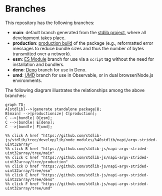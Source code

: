 <!--

@license Apache-2.0

Copyright (c) 2022 The Stdlib Authors.

Licensed under the Apache License, Version 2.0 (the "License");
you may not use this file except in compliance with the License.
You may obtain a copy of the License at

    http://www.apache.org/licenses/LICENSE-2.0

Unless required by applicable law or agreed to in writing, software
distributed under the License is distributed on an "AS IS" BASIS,
WITHOUT WARRANTIES OR CONDITIONS OF ANY KIND, either express or implied.
See the License for the specific language governing permissions and
limitations under the License.

-->

# Branches

This repository has the following branches:

-   **main**: default branch generated from the [stdlib project][stdlib-url], where all development takes place.
-   **production**: [production build][production-url] of the package (e.g., reformatted error messages to reduce bundle sizes and thus the number of bytes transmitted over a network).
-   **esm**: [ES Module][esm-url] branch for use via a `script` tag without the need for installation and bundlers.
-   **deno**: [Deno][deno-url] branch for use in Deno.
-   **umd**: [UMD][umd-url] branch for use in Observable, or in dual browser/Node.js environments.

The following diagram illustrates the relationships among the above branches:

```mermaid
graph TD;
A[stdlib]-->|generate standalone package|B;
B[main] -->|productionize| C[production];
C -->|bundle| D[esm];
C -->|bundle| E[deno];
C -->|bundle| F[umd];

%% click A href "https://github.com/stdlib-js/stdlib/tree/develop/lib/node_modules/%40stdlib/napi/argv-strided-uint32array"
%% click B href "https://github.com/stdlib-js/napi-argv-strided-uint32array/tree/main"
%% click C href "https://github.com/stdlib-js/napi-argv-strided-uint32array/tree/production"
%% click D href "https://github.com/stdlib-js/napi-argv-strided-uint32array/tree/esm"
%% click E href "https://github.com/stdlib-js/napi-argv-strided-uint32array/tree/deno"
%% click F href "https://github.com/stdlib-js/napi-argv-strided-uint32array/tree/umd"
```

[stdlib-url]: https://github.com/stdlib-js/stdlib/tree/develop/lib/node_modules/%40stdlib/napi/argv-strided-uint32array
[production-url]: https://github.com/stdlib-js/napi-argv-strided-uint32array/tree/production
[deno-url]: https://github.com/stdlib-js/napi-argv-strided-uint32array/tree/deno
[umd-url]: https://github.com/stdlib-js/napi-argv-strided-uint32array/tree/umd
[esm-url]: https://github.com/stdlib-js/napi-argv-strided-uint32array/tree/esm